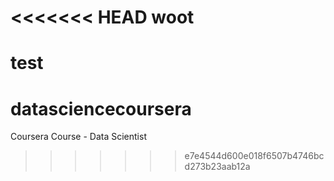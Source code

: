 <<<<<<< HEAD
woot
====

test
=======
datasciencecoursera
===================

Coursera Course - Data Scientist
>>>>>>> e7e4544d600e018f6507b4746bcd273b23aab12a
